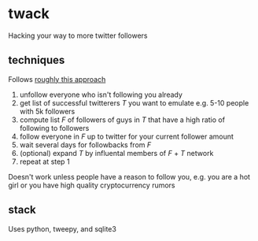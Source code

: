# twack
Hacking your way to more twitter followers

## techniques

Follows [roughly this approach](https://mng.lincolnwdaniel.com/how-i-grew-from-300-to-5k-followers-in-just-3-weeks-2436528da845#.hjqoqzvr2)

 1. unfollow everyone who isn't following you already
 2. get list of successful twitterers _T_ you want to emulate e.g. 5-10 people with 5k followers
 3. compute list _F_ of followers of guys in _T_ that have a high ratio of following to followers
 4. follow everyone in _F_ up to twitter for your current follower amount
 5. wait several days for followbacks from _F_
 6. (optional) expand _T_ by influental members of _F_ + _T_ network
 7. repeat at step 1

Doesn't work unless people have a reason to follow you, e.g. you are a hot girl or you have high quality cryptocurrency rumors

## stack

Uses python, tweepy, and sqlite3
